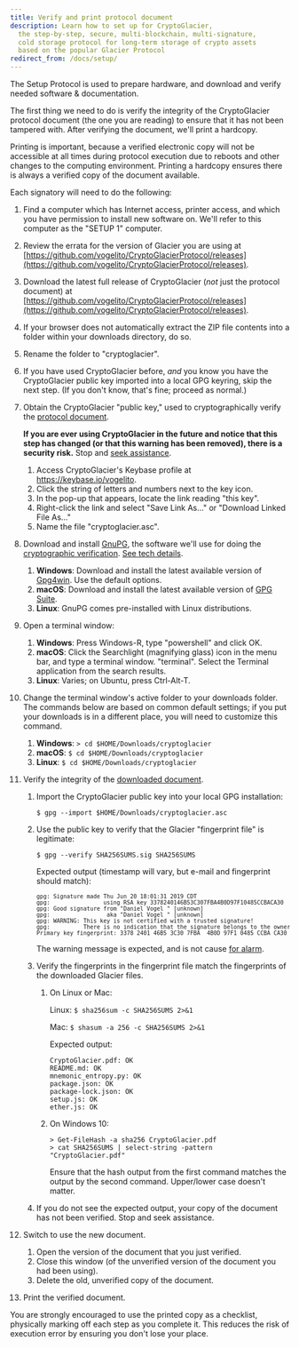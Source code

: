 ```yaml
---
title: Verify and print protocol document
description: Learn how to set up for CryptoGlacier,
  the step-by-step, secure, multi-blockchain, multi-signature,
  cold storage protocol for long-term storage of crypto assets
  based on the popular Glacier Protocol
redirect_from: /docs/setup/
---
```


The Setup Protocol is used to prepare hardware, and download and verify needed
software & documentation.

The first thing we need to do is verify the integrity of
the CryptoGlacier protocol document (the one you are reading) to ensure that it
has not been tampered with. After verifying the document, we'll print
a hardcopy.

Printing is important, because a verified electronic copy will not be
accessible at all times during protocol execution due to reboots and other
changes to the computing environment. Printing a hardcopy ensures there is
always a verified copy of the document available.

Each signatory will need to do the following:

1. Find a computer which has Internet access, printer access, and which you have
permission to install new software on. We'll refer to this computer as the
"SETUP 1" computer.
2. Review the errata for the version of Glacier you are using at
[https://github.com/vogelito/CryptoGlacierProtocol/releases](https://github.com/vogelito/CryptoGlacierProtocol/releases).
3. Download the latest full release of CryptoGlacier (*not* just the protocol document)
at [https://github.com/vogelito/CryptoGlacierProtocol/releases](https://github.com/vogelito/CryptoGlacierProtocol/releases).
4. If your browser does not automatically extract the ZIP file contents into a
folder within your downloads directory, do so.
5. Rename the folder to "cryptoglacier".
6. If you have used CryptoGlacier before, *and* you know you have the CryptoGlacier public key
imported into a local GPG keyring, skip the next step. (If you don't know,
that's fine; proceed as normal.)
7. Obtain the CryptoGlacier "public key," used to cryptographically verify the
  <a href="#" class="popovers" data-toggle="popover" data-placement="top" title=""
  data-content="
  Technical details: CryptoGlacier's GPG keys are handled with good security practices. The private key is not stored in the cloud. The public key is hosted separately from our software distributions, on Keybase, secured with separate credentials (all of which are in password managers).
  ">protocol document</a>.

   **If you are ever using CryptoGlacier in the future and notice that this step has
   changed (or that this warning has been removed), there is a security risk.**
   Stop and
   <a href="#" class="popovers" data-toggle="popover" data-placement="top" title=""
   data-content="
  Technical details: There's a chicken-and-egg problem here, in that this document
  is giving instructions for how to verify itself. Any attacker that compromised
  this document could also compromise these instructions so that the verification
  (erroneously) passes. There's no way to prevent this, unless a reader is familiar
  with the document before the compromise and recognizes that the verification
  instructions have changed. (This is why we don't just include a direct download
  link to the public key -- if an attacker changed the link, it would be easy
  for people not to notice.)
  In the unfortunate event we legitimately need to change the verification
  instructions (i.e. to publish a new public key, or change the means of obtaining
  the existing key), we'll first disseminate a public announcement, signed at a
  minimum with our personal keys, and hopefully with the keys of well-known
  individuals from the Bitcoin community.
  ">seek assistance</a>.

    1. Access CryptoGlacier's Keybase profile at <https://keybase.io/vogelito>.
    2. Click the string of letters and numbers next to the key icon.
    3. In the pop-up that appears, locate the link reading "this key".
    3. Right-click the link and select "Save Link As..." or "Download Linked File
    As..."
    5. Name the file "cryptoglacier.asc".

8. Download and install [GnuPG](https://gnupg.org/), the
  software we'll use for doing the
  <a href="#" class="popovers" data-toggle="popover" data-placement="top" title=""
  data-content="
  GnuPG is the same software recommended by the
  Electronic Frontier Foundation's Surveillance Self Defense protocol.
  ">cryptographic verification</a>.
  <a href="#" class="popovers" data-toggle="popover" data-placement="top" title=""
  data-content="
  Technical details: Note that we are foregoing verification of the integrity of
  GnuPG itself. Verification requires having access to a pre-existing, trusted
  installation of GnuPG, and for many Glacier users, this will not be easy to
  come by. If you do have access to a trusted installation of GnuPG, and
  understand how to do the verification process, we encourage you to do so.
  The risk of an unverified PGP installation is relatively small, since an
  attacker would have to compromise not just the hosting of GPG distributions,
  but also the hosting of other software distributions used by Glacier, and such
  a breach would be quickly detected by the global community.
  ">See tech details</a>.

    1. **Windows**: Download and install the latest available version of
    [Gpg4win](https://www.gpg4win.org/). Use the default
    options.
    2. **macOS**: Download and install the latest available version of
    [GPG Suite](https://gpgtools.org/).
    3. **Linux**: GnuPG comes pre-installed with Linux distributions.

9. Open a terminal window:

    1. **Windows**: Press Windows-R, type "powershell" and click OK.
    2. **macOS**: Click the Searchlight (magnifying glass) icon in the menu bar, and
    type a terminal window. "terminal". Select the Terminal application from the
    search results.
    3. **Linux**: Varies; on Ubuntu, press Ctrl-Alt-T.

10. Change the terminal window's active folder to your downloads folder. The
commands below are based on common default settings; if you put your downloads
is in a different place, you will need to customize this command.

    1. **Windows**:  `> cd $HOME/Downloads/cryptoglacier`
    2. **macOS**:  `$ cd $HOME/Downloads/cryptoglacier`
    3. **Linux**: `$ cd $HOME/Downloads/cryptoglacier`

11. Verify the integrity of the
<a href="#" class="popovers" data-toggle="popover" data-placement="top" title=""
data-content="
For technical background about this process, see
https://en.wikipedia.org/wiki/Digital_signature.
">downloaded document</a>.


    1. Import the CryptoGlacier public key into your local GPG installation:
       ```
       $ gpg --import $HOME/Downloads/cryptoglacier.asc
       ```

    2. Use the public key to verify that the Glacier "fingerprint file" is legitimate:
       ```
       $ gpg --verify SHA256SUMS.sig SHA256SUMS
       ```
       Expected output (timestamp will vary, but e-mail and fingerprint should match):
       <pre>
       <span style="font-size: 10px;">gpg: Signature made Thu Jun 20 18:01:31 2019 CDT
       gpg:                using RSA key 3378240146B53C307FBA4B0D97F10485CCBACA30
       gpg: Good signature from "Daniel Vogel <vogel@bitso.com>" [unknown]
       gpg:                 aka "Daniel Vogel <dvogel@cs.stanford.edu>" [unknown]
       gpg: WARNING: This key is not certified with a trusted signature!
       gpg:          There is no indication that the signature belongs to the owner.
       Primary key fingerprint: 3378 2401 46B5 3C30 7FBA  4B0D 97F1 0485 CCBA CA30</span>
       </pre>
       The warning message is expected, and is not cause
       <a href="#" class="popovers" data-toggle="popover" data-placement="top" title=""
       data-content="
       Technical details:
       GPG was designed on the premise that public keys would be
       verified as actually belonging to their owners  -- either directly, by receiving
       a key face-to-face from someone known to you, or indirectly, via cryptographic
       signature by someone whose public key you've already verified. The warning
       message merely indicates that you have done neither of these verifications for
       Glacier's public key.
       This is standard practice with software distribution,
       even for major software packages like Ubuntu.
       Although you do not have the opportunity to personally
       verify Glacier's public key came from the Glacier team, you can nonetheless have
       some degree of trust in the validity of the key, to the extent you trust it was
       generated and is hosted in a secure manner, and that someone in the community
       may have noticed and raised an alarm if it were surreptitiously changed by an
       attacker.
      ">for alarm</a>.
    3. Verify the fingerprints in the fingerprint file match the fingerprints of the
    downloaded Glacier files.

        1. On Linux or Mac:

            Linux: `$ sha256sum -c SHA256SUMS 2>&1`

            Mac: `$ shasum -a 256 -c SHA256SUMS 2>&1`

            Expected output:
            ```
            CryptoGlacier.pdf: OK
            README.md: OK
            mnemonic_entropy.py: OK
            package.json: OK
            package-lock.json: OK
            setup.js: OK
            ether.js: OK
            ```

        2. On Windows 10:

            ```
            > Get-FileHash -a sha256 CryptoGlacier.pdf
            > cat SHA256SUMS | select-string -pattern "CryptoGlacier.pdf"
            ```
            Ensure that the hash output from the first command matches the output by the
            second command. Upper/lower case doesn't matter.

    4. If you do not see the expected output, your copy of the document has not been verified. Stop and seek assistance.

12. Switch to use the new document.

    1. Open the version of the document that you just verified.
    2. Close this window (of the unverified version of the document you had been
    using).
    3. Delete the old, unverified copy of the document.

13. Print the verified document.

You are strongly encouraged to use the printed copy as a checklist, physically
marking off each step as you complete it. This reduces the risk of execution
error by ensuring you don't lose your place.
